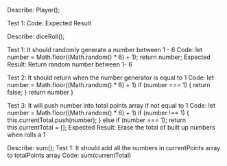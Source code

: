 <!-- Describe- and Test-block templates. Do not delete -- copy paste please -->
<!-- 
Describe: 

Test: 
Code: 
Expected Result:  
-->


Describe: Player(); 

Test 1:
Code:
Expected Result



Describe: diceRoll();

Test 1: It should randomly generate a number between 1 - 6
Code: 
    let number = Math.floor((Math.random() * 6) + 1);
    return number;
Expected Result:  Return random number between 1- 6

Test 2: It should return when the number generator is equal to 1
Code: 
   let number = Math.floor((Math.random() * 6) + 1)
   if (number === 1) {
    return false;
   }
   return number
  }

Test 3: It will push number into total points array if not equal to 1
  Code: 
    let number = Math.floor((Math.random() * 6) + 1)
    if (number !== 1) {
      this.currentTotal.push(number);
    } else if (number === 1);
    return this.currentTotal = [];
  Expected Result:
  Erase the total of built up numbers when rolls a 1

  Describe: sum();
  Test 1: It should add all the numbers in currentPoints array to totalPoints array
  Code:
    sum(currentTotal)
